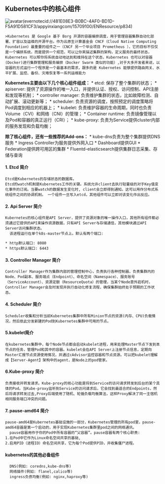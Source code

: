 ## Kubernetes中的核心组件
  ![avatar](img/cd.jpg)(evernotecid://481E08E3-B0BC-4AF0-BD1D-F5A91D581CF3/appyinxiangcom/15709100/ENResource/p834)

    >Kubernetes 是 Google 基于 Borg 开源的容器编排调度，用于管理容器集群自动化部署、扩容以及运维的开源平台。作为云原生计算基金会 CNCF（Cloud Native Computing Foundation）最重要的组件之一（CNCF 另一个毕业项目 Prometheus ），它的目标不仅仅是一个编排系统，而是提供一个规范，可以让你来描述集群的架构，定义服务的最终状态，Kubernetes 可以帮你将系统自动地达到和维持在这个状态，Kubernetes 也可以对容器(Docker)进行集群管理和服务编排（Docker Swarm 类似的功能）,对于大多开发者来说，以容器的方式运行一个程序是一个最基本的需求，跟多的是 Kubernetes 能够提供路由网关、水平扩展、监控、备份、灾难恢复等一系列运维能力

  **Kubernetes主要由以下几个核心组件组成：**
    * etcd: 保存了整个集群的状态；
    * apiserver: 提供了资源操作的唯一入口，并提供认证、授权、访问控制、API注册和发现等机制；
    * controller manager: 负责维护集群的状态，比如故障检测、自动扩展、滚动更新等；
    * scheduler: 负责资源的调度，按照预定的调度策略将Pod调度到相应的机器上；
    * kubelet: 负责维护容器的生命周期，同时也负责Volume（CVI）和网络（CNI）的管理；
    * Container runtime: 负责镜像管理以及Pod和容器的真正运行（CRI）；
    * kube-proxy: 负责为Service提供cluster内部的服务发现和负载均衡；

  **除了核心组件，还有一些推荐的Add-ons：**
    * kube-dns负责为整个集群提供DNS服务
    * Ingress Controller为服务提供外网入口
    * Dashboard提供GUI
    * Federation提供跨可用区的集群
    * Fluentd-elasticsearch提供集群日志采集、存储与查询

  #### 1. Etcd 简介
    Etcd是Kubernetes的存储状态的数据库。
    Etcd的watch机制是Kubernetes工作的关键。系统允许client去执行轻量级的对于Key值变化事件的订阅。当要watch的数据发生变化时, client会立即得到通知。这可以用作分布式系统组件之间的协调机制。 一个组件一旦写入etcd，其他组件可以立即对该变化作出反应。

  #### 2. Api Server 简介
    Kubernetes的核心组件是API Server，提供了资源对象的唯一操作入口，其他所有组件都必须通过它提供的API来操作资源数据，只有API Server与存储通信，其他模块通过API Server访问集群状态。
      该进程运行在单个k8s-master节点上。默认有两个端口:

    * http默认端口: 8080
    * https默认端口: 6443

  #### 3. Controller Manager 简介
    Controller Manager作为集群内部的管理控制中心，负责执行各种控制器，负责集群内的Node、Pod副本、服务端点（Endpoint）、命名空间（Namespace）、服务账号（ServiceAccount）、资源定额（ResourceQuota）的管理，当某个Node意外宕机时，Controller Manager会及时发现并执行自动化修复流程，确保集群始终处于预期的工作状态。

  #### 4. Scheduler 简介
    Scheduler收集和分析当前Kubernetes集群中所有Minion节点的资源(内存、CPU)负载情况，然后依此分发新建的Pod到Kubernetes集群中可用的节点。

  #### 5.kubelet简介
    在kubernetes集群中，每个Node节点都会启动kubelet进程，用来处理Master节点下发到本节点的任务，管理Pod和其中的容器。kubelet会在API Server上注册节点信息，定期向Master汇报节点资源使用情况，并通过cAdvisor监控容器和节点资源。可以把kubelet理解成【Server-Agent】架构中的agent，是Node上的pod管家。

  #### 6.Kube-proxy 简介
    负责接收并转发请求。Kube-proxy的核心功能是将到Service的访问请求转发到后台的某个具体的Pod。当Kube-proxy监听到Service的访问请求后，它会找到最适合的Endpoints，然后将请求转发过去,Proxy后端使用了随机、轮循负载均衡算法，这样Proxy解决了同一主宿机相同服务端口冲突的问题。

  #### 7. pause-amd64 简介
    pause-amd64是Kubernetes基础设施的一部分，Kubernetes管理的所有pod里，pause-amd64容器是第一个启动的，用于实现Kubernetes集群里pod之间的网络通讯。
      pause容器用作于你的Pod中所有容器的“父容器”。pause容器有两个核心职责:
    1.在Pod中它作为Linux命名空间共享的基础,
    2.启用PID（进程ID）命名空间共享，它为每个Pod提供PID，并收集僵尸进程。

  #### kubernetes的其他必备组件
      DNS(例如: coredns,kube-dns等)
      网络插件(例如: flanel,calico等)
      ingress负债均衡(例如: nginx,haproxy等)
